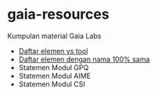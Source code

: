 # gaia-resources
Kumpulan material Gaia Labs

- [Daftar elemen vs tool](./daftar-elemen-per-tool.csv)
- [Daftar elemen dengan nama 100% sama](./daftar-elemen-konflik.csv)
- Statemen Modul GPQ
- Statemen Modul AIME
- Statemen Modul CSI
